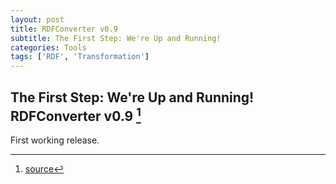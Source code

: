 ```yaml
---
layout: post
title: RDFConverter v0.9
subtitle: The First Step: We're Up and Running!
categories: Tools
tags: ['RDF', 'Transformation']
---
```


## The First Step: We're Up and Running! RDFConverter v0.9 [^fn1]

First working release.

[^fn1]: [source](-https://github.com/Mat-O-Lab/RDFConverter/releases/v0.9)